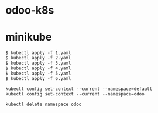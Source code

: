 # odoo-k8s


# minikube
````
$ kubectl apply -f 1.yaml
$ kubectl apply -f 2.yaml
$ kubectl apply -f 3.yaml
$ kubectl apply -f 4.yaml
$ kubectl apply -f 5.yaml
$ kubectl apply -f 6.yaml
````


````
kubectl config set-context --current --namespace=default
kubectl config set-context --current --namespace=odoo
````

````
kubectl delete namespace odoo 
````
